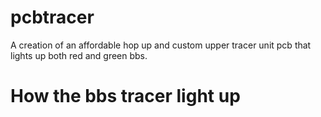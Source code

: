 # pcbtracer
A creation of an affordable hop up and custom upper tracer unit pcb that lights up both red and green bbs.

# How the bbs tracer light up
